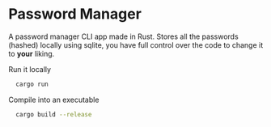 # Password Manager

A password manager CLI app made in Rust. Stores all the passwords (hashed) locally using sqlite, you have full control over the code to change it to **your** liking. 

Run it locally
```bash
  cargo run
```

Compile into an executable
```bash
  cargo build --release
```